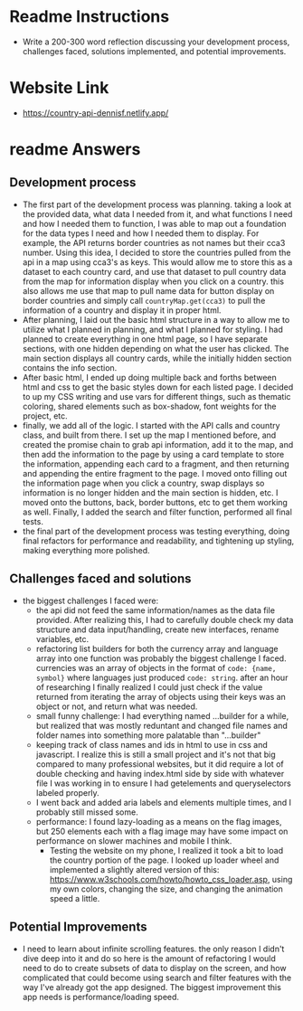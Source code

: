 # Readme Instructions
- Write a 200-300 word reflection discussing your development process, challenges faced, solutions implemented, and potential improvements.

# Website Link
- https://country-api-dennisf.netlify.app/

 # readme Answers
 
## Development process

- The first part of the development process was planning.  taking a look at the provided data, what data I needed from it,  and what functions I need and how I needed them to function, I was able to map out a foundation for the data types I need and how I needed them to display.  For example, the API returns border countries as not names but their cca3 number.  Using this idea, I decided to store the countries pulled from the api in a map using cca3's as keys.  This would allow me to store this as a dataset to each country card, and use that dataset to pull country data from the map for information display when you click on a country.  this also allows me use that map to pull name data for button display on border countries and simply call `countryMap.get(cca3)` to pull the information of a country and display it in proper html.  
- After planning, I laid out the basic html structure in a way to allow me to utilize what I planned in planning, and what I planned for styling.  I had planned to create everything in one html page, so I have separate sections, with one hidden depending on what the user has clicked.  The main section displays all country cards, while the initially hidden section contains the info section.
- After basic html, I ended up doing multiple back and forths between html and css to get the basic styles down for each listed page.  I decided to up my CSS writing and use vars for different things, such as thematic coloring, shared elements such as box-shadow, font weights for the project, etc.
- finally, we add all of the logic.  I started with the API calls and country class, and built from there.  I set up the map I mentioned before, and created the promise chain to grab api information, add it to the map, and then add the information to the page by using a card template to store the information, appending each card to a fragment, and then returning and appending the entire fragment to the page.  I moved onto filling out the information page when you click a country, swap displays so information is no longer hidden and the main section is hidden, etc.  I moved onto the buttons, back, border buttons, etc to get them working as well.  Finally, I added the search and filter function, performed all final tests.
- the final part of the development process was testing everything, doing final refactors for performance and readability, and tightening up styling, making everything more polished.

## Challenges faced and solutions
- the biggest challenges I faced were:
    - the api did not feed the same information/names as the data file provided.  After realizing this, I had to carefully double check my data structure and data input/handling, create new interfaces, rename variables, etc.
    - refactoring list builders for both the currency array and language array into one function was probably the biggest challenge I faced.  currencies was an array of objects in the format of `code: {name, symbol}` where languages just produced `code: string`.   after an hour of researching I finally realized I could just check if the value returned from iterating the array of objects using their keys was an object or not, and return what was needed.
    - small funny challenge:  I had everything named ...builder for a while, but realized that was mostly reduntant and changed file names and folder names into something more palatable than "...builder"
    - keeping track of class names and ids in html to use in css and javascript.  I realize this is still a small project and it's not that big compared to many professional websites, but it did require a lot of double checking and having index.html side by side with whatever file I was working in to ensure I had getelements and queryselectors labeled properly.
    - I went back and added aria labels and elements multiple times, and I probably still missed some.
    - performance:  I found lazy-loading as a means on the flag images, but 250 elements each with a flag image may have some impact on performance on slower machines and mobile I think.
        - Testing the website on my phone, I realized it took a bit to load the country portion of the page.  I looked up loader wheel and implemented a slightly altered version of this: https://www.w3schools.com/howto/howto_css_loader.asp, using my own colors, changing the size, and changing the animation speed a little.
 
## Potential Improvements
- I need to learn about infinite scrolling features.  the only reason I didn't dive deep into it and do so here is the amount of refactoring I would need to do to create subsets of data to display on the screen, and how complicated that could become using search and filter features with the way I've already got the app designed.  The biggest improvement this app needs is performance/loading speed.
